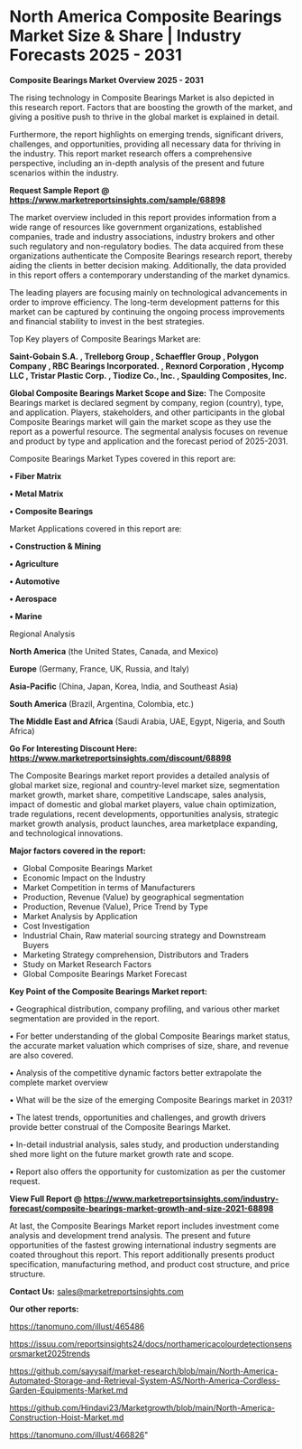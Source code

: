 # North America Composite Bearings Market Size & Share | Industry Forecasts 2025 - 2031

<Strong> Composite Bearings Market Overview 2025 - 2031</strong>

The rising technology in Composite Bearings Market is also depicted in this research report. Factors that are boosting the growth of the market, and giving a positive push to thrive in the global market is explained in detail.

Furthermore, the report highlights on emerging trends, significant drivers, challenges, and opportunities, providing all necessary data for thriving in the industry. This report market research offers a comprehensive perspective, including an in-depth analysis of the present and future scenarios within the industry.

<strong>Request Sample Report @ <a href=https://www.marketreportsinsights.com/sample/68898>https://www.marketreportsinsights.com/sample/68898</a></strong>

The market overview included in this report provides information from a wide range of resources like government organizations, established companies, trade and industry associations, industry brokers and other such regulatory and non-regulatory bodies. The data acquired from these organizations authenticate the Composite Bearings research report, thereby aiding the clients in better decision making. Additionally, the data provided in this report offers a contemporary understanding of the market dynamics.

The leading players are focusing mainly on technological advancements in order to improve efficiency. The long-term development patterns for this market can be captured by continuing the ongoing process improvements and financial stability to invest in the best strategies.

Top Key players of Composite Bearings Market are:

<strong>Saint-Gobain S.A. , Trelleborg Group , Schaeffler Group , Polygon Company , RBC Bearings Incorporated. , Rexnord Corporation , Hycomp LLC , Tristar Plastic Corp. , Tiodize Co., Inc. , Spaulding Composites, Inc. </strong>

<strong><b>Global Composite Bearings Market Scope and Size:</b></strong>
The Composite Bearings market is declared segment by company, region (country), type, and application. Players, stakeholders, and other participants in the global Composite Bearings market will gain the market scope as they use the report as a powerful resource. The segmental analysis focuses on revenue and product by type and application and the forecast period of 2025-2031.

Composite Bearings Market Types covered in this report are:

<strong>• Fiber Matrix 

• Metal Matrix

• Composite Bearings</strong>

Market Applications covered in this report are:

<strong>• Construction & Mining

• Agriculture

• Automotive

• Aerospace

• Marine</strong> 

Regional Analysis

<strong>North America</strong> (the United States, Canada, and Mexico)

<strong>Europe</strong> (Germany, France, UK, Russia, and Italy)

<strong>Asia-Pacific</strong> (China, Japan, Korea, India, and Southeast Asia)

<strong>South America</strong> (Brazil, Argentina, Colombia, etc.)

<strong>The Middle East and Africa</strong> (Saudi Arabia, UAE, Egypt, Nigeria, and South Africa)

<strong>Go For Interesting Discount Here: <a href=https://www.marketreportsinsights.com/discount/68898>https://www.marketreportsinsights.com/discount/68898</a></strong>

The Composite Bearings market report provides a detailed analysis of global market size, regional and country-level market size, segmentation market growth, market share, competitive Landscape, sales analysis, impact of domestic and global market players, value chain optimization, trade regulations, recent developments, opportunities analysis, strategic market growth analysis, product launches, area marketplace expanding, and technological innovations.

<strong><b>Major factors covered in the report:</b></strong>
<ul>
  <li>Global Composite Bearings Market </li>
  <li>Economic Impact on the Industry</li>
  <li>Market Competition in terms of Manufacturers</li>
  <li>Production, Revenue (Value) by geographical segmentation</li>
  <li>Production, Revenue (Value), Price Trend by Type</li>
  <li>Market Analysis by Application</li>
  <li>Cost Investigation</li>
  <li>Industrial Chain, Raw material sourcing strategy and Downstream Buyers</li>
  <li>Marketing Strategy comprehension, Distributors and Traders</li>
  <li>Study on Market Research Factors</li>
  <li>Global Composite Bearings Market Forecast</li>
</ul>

<strong><b>Key Point of the Composite Bearings Market report:</b></strong>

• Geographical distribution, company profiling, and various other market segmentation are provided in the report.

• For better understanding of the global Composite Bearings market status, the accurate market valuation which comprises of size, share, and revenue are also covered.

• Analysis of the competitive dynamic factors better extrapolate the complete market overview

• What will be the size of the emerging Composite Bearings market in 2031?

• The latest trends, opportunities and challenges, and growth drivers provide better construal of the Composite Bearings Market.

• In-detail industrial analysis, sales study, and production understanding shed more light on the future market growth rate and scope.

• Report also offers the opportunity for customization as per the customer request.

<strong><b>View Full Report @ <a href=https://www.marketreportsinsights.com/industry-forecast/composite-bearings-market-growth-and-size-2021-68898>https://www.marketreportsinsights.com/industry-forecast/composite-bearings-market-growth-and-size-2021-68898</a></b></strong>


At last, the Composite Bearings Market report includes investment come analysis and development trend analysis. The present and future opportunities of the fastest growing international industry segments are coated throughout this report. This report additionally presents product specification, manufacturing method, and product cost structure, and price structure.

<strong>Contact Us:</strong>
sales@marketreportsinsights.com

<strong>Our other reports:</strong>

<a href=https://tanomuno.com/illust/465486>https://tanomuno.com/illust/465486</a>

<a href=https://issuu.com/reportsinsights24/docs/northamericacolourdetectionsensorsmarket2025trends>https://issuu.com/reportsinsights24/docs/northamericacolourdetectionsensorsmarket2025trends</a>

<a href=https://github.com/sayysaif/market-research/blob/main/North-America-Automated-Storage-and-Retrieval-System-AS/North-America-Cordless-Garden-Equipments-Market.md>https://github.com/sayysaif/market-research/blob/main/North-America-Automated-Storage-and-Retrieval-System-AS/North-America-Cordless-Garden-Equipments-Market.md</a>

<a href=https://github.com/Hindavi23/Marketgrowth/blob/main/North-America-Construction-Hoist-Market.md>https://github.com/Hindavi23/Marketgrowth/blob/main/North-America-Construction-Hoist-Market.md</a>

<a href=https://tanomuno.com/illust/466826>https://tanomuno.com/illust/466826</a>"
